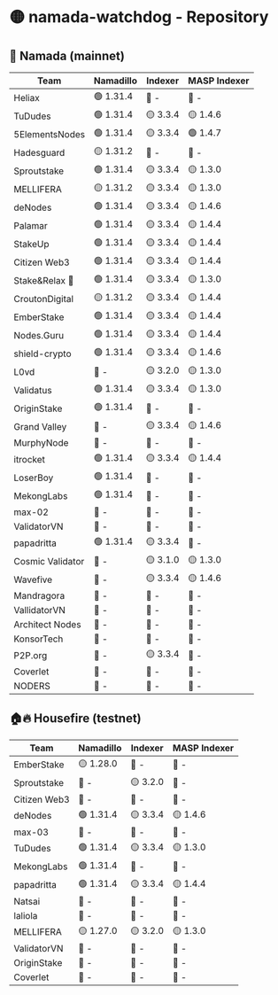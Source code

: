 # 🟡 namada-watchdog - Repository

## 🚀 Namada (mainnet)

| Team | Namadillo | Indexer | MASP Indexer |
|-|-|-|-|
| Heliax | 🟢 1.31.4 | 🔴 - | 🔴 - |
| TuDudes | 🟢 1.31.4 | 🟡 3.3.4 | 🟡 1.4.6 |
| 5ElementsNodes | 🟢 1.31.4 | 🟡 3.3.4 | 🟢 1.4.7 |
| Hadesguard | 🟡 1.31.2 | 🔴 - | 🔴 - |
| Sproutstake | 🟢 1.31.4 | 🟡 3.3.4 | 🟡 1.3.0 |
| MELLIFERA | 🟡 1.31.2 | 🟡 3.3.4 | 🟡 1.3.0 |
| deNodes | 🟢 1.31.4 | 🟡 3.3.4 | 🟡 1.4.6 |
| Palamar | 🟢 1.31.4 | 🟡 3.3.4 | 🟡 1.4.4 |
| StakeUp | 🟢 1.31.4 | 🟡 3.3.4 | 🟡 1.4.4 |
| Citizen Web3 | 🟢 1.31.4 | 🟡 3.3.4 | 🟡 1.4.4 |
| Stake&Relax 🦥 | 🟢 1.31.4 | 🟡 3.3.4 | 🟡 1.3.0 |
| CroutonDigital | 🟡 1.31.2 | 🟡 3.3.4 | 🟡 1.4.4 |
| EmberStake | 🟢 1.31.4 | 🟡 3.3.4 | 🟡 1.4.4 |
| Nodes.Guru | 🟢 1.31.4 | 🟡 3.3.4 | 🟡 1.4.4 |
| shield-crypto | 🟢 1.31.4 | 🟡 3.3.4 | 🟡 1.4.6 |
| L0vd | 🔴 - | 🟡 3.2.0 | 🟡 1.3.0 |
| Validatus | 🟢 1.31.4 | 🟡 3.3.4 | 🟡 1.3.0 |
| OriginStake | 🟢 1.31.4 | 🔴 - | 🔴 - |
| Grand Valley | 🔴 - | 🟡 3.3.4 | 🟡 1.4.6 |
| MurphyNode | 🔴 - | 🔴 - | 🔴 - |
| itrocket | 🟢 1.31.4 | 🟡 3.3.4 | 🟡 1.4.4 |
| LoserBoy | 🟢 1.31.4 | 🔴 - | 🔴 - |
| MekongLabs | 🟢 1.31.4 | 🔴 - | 🔴 - |
| max-02 | 🔴 - | 🔴 - | 🔴 - |
| ValidatorVN | 🔴 - | 🔴 - | 🔴 - |
| papadritta | 🟢 1.31.4 | 🟡 3.3.4 | 🔴 - |
| Cosmic Validator | 🔴 - | 🟡 3.1.0 | 🟡 1.3.0 |
| Wavefive | 🔴 - | 🟡 3.3.4 | 🟡 1.4.6 |
| Mandragora | 🔴 - | 🔴 - | 🔴 - |
| VallidatorVN | 🔴 - | 🔴 - | 🔴 - |
| Architect Nodes | 🔴 - | 🔴 - | 🔴 - |
| KonsorTech | 🔴 - | 🔴 - | 🔴 - |
| P2P.org | 🔴 - | 🟡 3.3.4 | 🔴 - |
| Coverlet | 🔴 - | 🔴 - | 🔴 - |
| NODERS | 🔴 - | 🔴 - | 🔴 - |

## 🏠🔥 Housefire (testnet)

| Team | Namadillo | Indexer | MASP Indexer |
|-|-|-|-|
| EmberStake | 🟡 1.28.0 | 🔴 - | 🔴 - |
| Sproutstake | 🔴 - | 🟡 3.2.0 | 🔴 - |
| Citizen Web3 | 🔴 - | 🔴 - | 🔴 - |
| deNodes | 🟢 1.31.4 | 🟡 3.3.4 | 🟡 1.4.6 |
| max-03 | 🔴 - | 🔴 - | 🔴 - |
| TuDudes | 🟢 1.31.4 | 🟡 3.3.4 | 🟡 1.3.0 |
| MekongLabs | 🟢 1.31.4 | 🔴 - | 🔴 - |
| papadritta | 🟢 1.31.4 | 🟡 3.3.4 | 🟡 1.4.4 |
| Natsai | 🔴 - | 🔴 - | 🔴 - |
| laliola | 🔴 - | 🔴 - | 🔴 - |
| MELLIFERA | 🟡 1.27.0 | 🟡 3.2.0 | 🟡 1.3.0 |
| ValidatorVN | 🔴 - | 🔴 - | 🔴 - |
| OriginStake | 🔴 - | 🔴 - | 🔴 - |
| Coverlet | 🔴 - | 🔴 - | 🔴 - |

